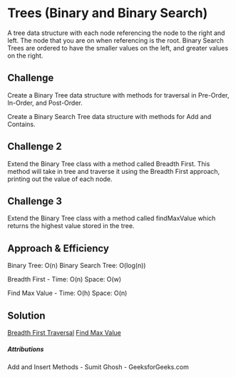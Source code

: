 # Trees (Binary and Binary Search)
A tree data structure with each node referencing the node to the right and left. The node that you are on when referencing is the root. Binary Search Trees are ordered to have the smaller values on the left, and greater values on the right.

## Challenge
Create a Binary Tree data structure with methods for traversal in Pre-Order, In-Order, and Post-Order.

Create a Binary Search Tree data structure with methods for Add and Contains.

## Challenge 2
Extend the Binary Tree class with a method called Breadth First. This method will take in tree and traverse it using the Breadth First approach, printing out the value of each node.

## Challenge 3
Extend the Binary Tree class with a method called findMaxValue which returns the highest value stored in the tree.

## Approach & Efficiency
Binary Tree: O(n)
Binary Search Tree: O(log(n))

Breadth First -
Time: O(n)
Space: O(w)

Find Max Value -
Time: O(h)
Space: O(n)

## Solution
[Breadth First Traversal](./assets/breadthfirst.jpg)
[Find Max Value](./assets/findmaxval.jpg)

##### Attributions
Add and Insert Methods - Sumit Ghosh - GeeksforGeeks.com